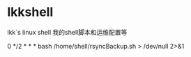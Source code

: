 # lkkshell
lkk`s linux shell 我的shell脚本和运维配置等

0 */2 * * * bash /home/shell/rsyncBackup.sh > /dev/null 2>&1
